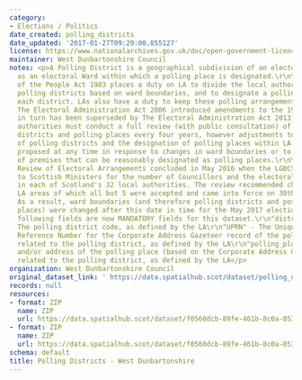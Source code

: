 ```yaml
---
category:
- Elections / Politics
date_created: polling_districts
date_updated: '2017-01-27T09:29:00.855127'
license: https://www.nationalarchives.gov.uk/doc/open-government-licence/version/3/
maintainer: West Dunbartonshire Council
notes: <p>A Polling District is a geographical subdivision of an electoral area such
  as an electoral Ward within which a polling place is designated.\r\n\r\nThe Representation
  of the People Act 1983 places a duty on LA to divide the local authority area into
  polling districts based on ward boundaries, and to designate a polling place for
  each district. LAs also have a duty to keep these polling arrangements under review.
  The Electoral Administration Act 2006 introduced amendments to the 1983 Act (which
  in turn has been superseded by The Electoral Administration Act 2013). Now local
  authorities must conduct a full review (with public consultation) of its polling
  districts and polling places every four years, however adjustments to the boundaries
  of polling districts and the designation of polling places within LA wards can be
  proposed at any time in response to changes in ward boundaries or to the availability
  of premises that can be reasonably designated as polling places.\r\n\r\nThe Fifth
  Review of Electoral Arrangements concluded in May 2016 when the LGBCS made recommendations
  to Scottish Ministers for the number of Councillors and the electoral ward boundaries
  in each of Scotland's 32 local authorities. The review recommended changes in 30
  LA areas of which all but 5 were accepted and came into force on 30th Sept 2016.
  As a result, ward boundaries (and therefore polling districts and possibly polling
  places) were changed after this date in time for the May 2017 elections.\r\n\r\nThe
  following fields are now MANDATORY fields for this dataset.\r\n"district_code" -
  The polling district code, as defined by the LA\r\n"UPRN" - The Unique Property
  Reference Number for the Corporate Address Gazeteer record of the polling place
  related to the polling district, as defined by the LA\r\n"polling_place" - The name
  and/or address of the polling place (based on the Corporate Address Gazeteer record)
  related to the polling district, as defined by the LA</p>
organization: West Dunbartonshire Council
original_dataset_link: ' https://data.spatialhub.scot/dataset/polling_districts-wd'
records: null
resources:
- format: ZIP
  name: ZIP
  url: https://data.spatialhub.scot/dataset/f0560dcb-89fe-461b-8c0a-05381299dd39/resource/bcb6402a-c927-432b-92ae-2444489f3940/download/pollingdistricts.zip
- format: ZIP
  name: ZIP
  url: https://data.spatialhub.scot/dataset/f0560dcb-89fe-461b-8c0a-05381299dd39/resource/0be65af6-87e1-40f6-8f2f-c5e76d05c380/download/wdc-polling-districts.zip
schema: default
title: Polling Districts - West Dunbartonshire
---
```

